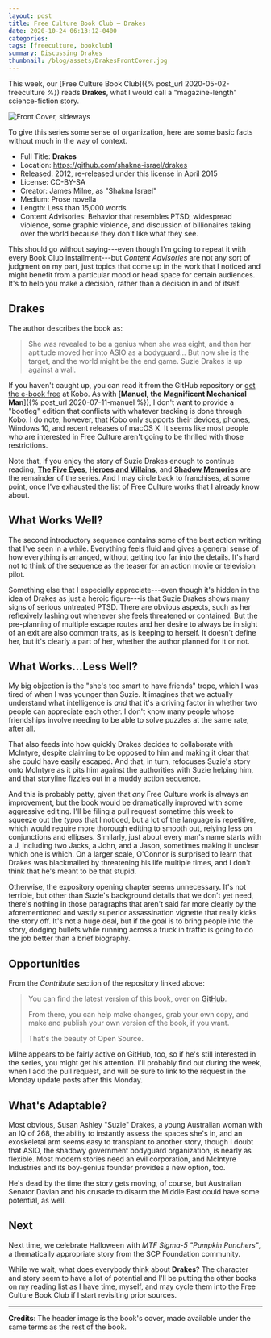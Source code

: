 ```yaml
---
layout: post
title: Free Culture Book Club — Drakes
date: 2020-10-24 06:13:12-0400
categories:
tags: [freeculture, bookclub]
summary: Discussing Drakes
thumbnail: /blog/assets/DrakesFrontCover.jpg
---
```


This week, our [Free Culture Book Club]({% post_url 2020-05-02-freeculture %}) reads **Drakes**, what I would call a "magazine-length" science-fiction story.

![Front Cover, sideways](/blog/assets/DrakesFrontCover.jpg "Drakes")

To give this series some sense of organization, here are some basic facts without much in the way of context.

 * Full Title:  **Drakes**
 * Location:  <https://github.com/shakna-israel/drakes>
 * Released:  2012, re-released under this license in April 2015
 * License:  CC-BY-SA
 * Creator:  James Milne, as "Shakna Israel"
 * Medium:  Prose novella
 * Length:  Less than 15,000 words
 * Content Advisories:  Behavior that resembles PTSD, widespread violence, some graphic violence, and discussion of billionaires taking over the world because they don't like what they see.

This should go without saying---even though I'm going to repeat it with every Book Club installment---but *Content Advisories* are not any sort of judgment on my part, just topics that come up in the work that I noticed and might benefit from a particular mood or head space for certain audiences.  It's to help you make a decision, rather than a decision in and of itself.

## Drakes

The author describes the book as:

 > She was revealed to be a genius when she was eight, and then her aptitude moved her into ASIO as a bodyguard... But now she is the target, and the world might be the end game. Suzie Drakes is up against a wall.

If you haven't caught up, you can read it from the GitHub repository or [get the e-book free](https://www.kobo.com/us/en/ebook/drakes) at Kobo.  As with [**Manuel, the Magnificent Mechanical Man**]({% post_url 2020-07-11-manuel %}), I don't want to provide a "bootleg" edition that conflicts with whatever tracking is done through Kobo.  I do note, however, that Kobo only supports their devices, phones, Windows 10, and recent releases of macOS X.  It seems like most people who are interested in Free Culture aren't going to be thrilled with those restrictions.

Note that, if you enjoy the story of Suzie Drakes enough to continue reading, [**The Five Eyes**](https://github.com/shakna-israel/drakes-the-five-eyes), [**Heroes and Villains**](https://github.com/shakna-israel/drakes-heroes-and-villains), and [**Shadow Memories**](https://github.com/shakna-israel/drakes-shadow-memories) are the remainder of the series.  And I may circle back to franchises, at some point, once I've exhausted the list of Free Culture works that I already know about.

## What Works Well?

The second introductory sequence contains some of the best action writing that I've seen in a while.  Everything feels fluid and gives a general sense of how everything is arranged, without getting too far into the details.  It's hard not to think of the sequence as the teaser for an action movie or television pilot.

Something else that I especially appreciate---even though it's hidden in the idea of Drakes as just a heroic figure---is that Suzie Drakes shows many signs of serious untreated PTSD.  There are obvious aspects, such as her reflexively lashing out whenever she feels threatened or contained.  But the pre-planning of multiple escape routes and her desire to always be in sight of an exit are also common traits, as is keeping to herself.  It doesn't define her, but it's clearly a part of her, whether the author planned for it or not.

## What Works...Less Well?

My big objection is the "she's too smart to have friends" trope, which I was tired of when I was younger than Suzie.  It imagines that we actually understand what intelligence is *and* that it's a driving factor in whether two people can appreciate each other.  I don't know many people whose friendships involve needing to be able to solve puzzles at the same rate, after all.

That also feeds into how quickly Drakes decides to collaborate with McIntyre, despite claiming to be opposed to him and making it clear that she could have easily escaped.  And that, in turn, refocuses Suzie's story onto McIntyre as it pits him against the authorities with Suzie helping him, and that storyline fizzles out in a muddy action sequence.

And this is probably petty, given that *any* Free Culture work is always an improvement, but the book would be dramatically improved with some aggressive editing.  I'll be filing a pull request sometime this week to squeeze out the *typos* that I noticed, but a lot of the language is repetitive, which would require more thorough editing to smooth out, relying less on conjunctions and ellipses.  Similarly, just about every man's name starts with a J, including two Jacks, a John, and a Jason, sometimes making it unclear which one is which.  On a larger scale, O'Connor is surprised to learn that Drakes was blackmailed by threatening his life multiple times, and I don't think that he's meant to be that stupid.

Otherwise, the expository opening chapter seems unnecessary.  It's not terrible, but other than Suzie's background details that we don't yet need, there's nothing in those paragraphs that aren't said far more clearly by the aforementioned and vastly superior assassination vignette that really kicks the story off.  It's not a huge deal, but if the goal is to bring people into the story, dodging bullets while running across a truck in traffic is going to do the job better than a brief biography.

## Opportunities

From the *Contribute* section of the repository linked above:

 > You can find the latest version of this book, over on [GitHub](https://github.com/shakna-israel/drakes).
 >
 > From there, you can help make changes, grab your own copy, and make and publish your own version of the book, if you want.
 >
 > That's the beauty of Open Source.

Milne appears to be fairly active on GitHub, too, so if he's still interested in the series, you might get his attention.  I'll probably find out during the week, when I add the pull request, and will be sure to link to the request in the Monday update posts after this Monday.

## What's Adaptable?

Most obvious, Susan Ashley "Suzie" Drakes, a young Australian woman with an IQ of 268, the ability to instantly assess the spaces she's in, and an exoskeletal arm seems easy to transplant to another story, though I doubt that ASIO, the shadowy government bodyguard organization, is nearly as flexible.  Most modern stories need an evil corporation, and McIntyre Industries and its boy-genius founder provides a new option, too.

He's dead by the time the story gets moving, of course, but Australian Senator Davian and his crusade to disarm the Middle East could have some potential, as well.

## Next

Next time, we celebrate Halloween with *MTF Sigma-5 "Pumpkin Punchers"*, a thematically appropriate story from the SCP Foundation community.

While we wait, what does everybody think about **Drakes**?  The character and story seem to have a lot of potential and I'll be putting the other books on my reading list as I have time, myself, and may cycle them into the Free Culture Book Club if I start revisiting prior sources.

* * *

**Credits**:  The header image is the book's cover, made available under the same terms as the rest of the book.
